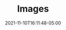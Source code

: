 ---
title: "Images"
date: 2021-11-10T16:11:48-05:00

images:
  cols:
    - top: "_M6A0405"
      bottom: "_M6A0140"
    - top: "_M6A2043"
      bottom: "_M6A0701"
    - top: "015A6349"
      bottom: "_M6A4577"
    - top: "_M6A3189"
      bottom: "_M6A2070"
    # - top: "_M6A4577"
    #   bottom: "_M6A0701"
    # - top: "015A6349"
    #   bottom: "_M6A0140"
    # - top: "_M6A2043"
    #   bottom: "_M6A0405"
    # - top: "_M6A3189"
    #   bottom: "_M6A2070"
---